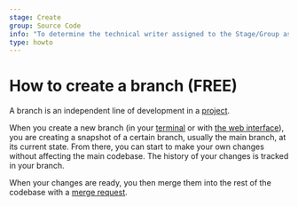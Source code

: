 ```yaml
---
stage: Create
group: Source Code
info: "To determine the technical writer assigned to the Stage/Group associated with this page, see https://about.gitlab.com/handbook/engineering/ux/technical-writing/#assignments"
type: howto
---
```


# How to create a branch **(FREE)**

A branch is an independent line of development in a [project](../user/project/index.md).

When you create a new branch (in your [terminal](start-using-git.md#create-a-branch) or with
[the web interface](../user/project/repository/web_editor.md#create-a-new-branch)),
you are creating a snapshot of a certain branch, usually the main branch,
at its current state. From there, you can start to make your own changes without
affecting the main codebase. The history of your changes is tracked in your branch.

When your changes are ready, you then merge them into the rest of the codebase with a
[merge request](../user/project/merge_requests/creating_merge_requests.md).
